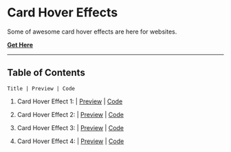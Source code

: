 # **Card Hover Effects**

Some of awesome card hover effects are here for websites.

[**Get Here**](https://github.com/imniladri/Miscellaneous/tree/main/Hover-Effects/Card-Hover-Effects)

---

## **Table of Contents**

```
Title | Preview | Code
```

1.  Card Hover Effect 1:
    | [Preview](https://imniladri.github.io/Miscellaneous/Hover-Effects/Card-Hover-Effects/Card-Hover-Effect-1)
    | [Code](https://github.com/imniladri/Miscellaneous/tree/main/Hover-Effects/Card-Hover-Effects/Card-Hover-Effect-1)

2.  Card Hover Effect 2:
    | [Preview](https://imniladri.github.io/Miscellaneous/Hover-Effects/Card-Hover-Effects/Card-Hover-Effect-2)
    | [Code](https://github.com/imniladri/Miscellaneous/tree/main/Hover-Effects/Card-Hover-Effects/Card-Hover-Effect-2)

3.  Card Hover Effect 3:
    | [Preview](https://imniladri.github.io/Miscellaneous/Hover-Effects/Card-Hover-Effects/Card-Hover-Effect-3)
    | [Code](https://github.com/imniladri/Miscellaneous/tree/main/Hover-Effects/Card-Hover-Effects/Card-Hover-Effect-3)

4.  Card Hover Effect 4:
    | [Preview](https://imniladri.github.io/Miscellaneous/Hover-Effects/Card-Hover-Effects/Card-Hover-Effect-4)
    | [Code](https://github.com/imniladri/Miscellaneous/tree/main/Hover-Effects/Card-Hover-Effects/Card-Hover-Effect-4)
